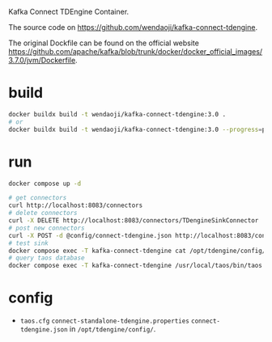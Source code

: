 
Kafka Connect TDEngine Container.

The source code on <https://github.com/wendaoji/kafka-connect-tdengine>.

The original Dockfile can be found on the official website <https://github.com/apache/kafka/blob/trunk/docker/docker_official_images/3.7.0/jvm/Dockerfile>.

# build
```bash
docker buildx build -t wendaoji/kafka-connect-tdengine:3.0 .
# or
docker buildx build -t wendaoji/kafka-connect-tdengine:3.0 --progress=plain --platform linux/amd64,linux/arm64 --build-arg VERSION=3.0 --build-arg KAFKA_VERSION=3.7.0 --build-arg UBUNTU_REPO=https://mirrors.tuna.tsinghua.edu.cn --build-arg MAVEN_CENTRAL_REPO=https://maven.aliyun.com/repository/central .
```

# run

```bash
docker compose up -d

# get connectors
curl http://localhost:8083/connectors
# delete connectors
curl -X DELETE http://localhost:8083/connectors/TDengineSinkConnector
# post new connectors
curl -X POST -d @config/connect-tdengine.json http://localhost:8083/connectors -H "Content-Type: application/json"
# test sink
docker compose exec -T kafka-connect-tdengine cat /opt/tdengine/config/test-data.txt | docker compose exec -T kafka /opt/kafka/bin/kafka-console-producer.sh --broker-list localhost:9092 --topic meters
# query taos database
docker compose exec -T kafka-connect-tdengine /usr/local/taos/bin/taos -h xxxxx -u root -P 6030 -ptaosdata -s "select * from power.meters limit 10"
```

# config

* `taos.cfg` `connect-standalone-tdengine.properties` `connect-tdengine.json` in `/opt/tdengine/config/`.
